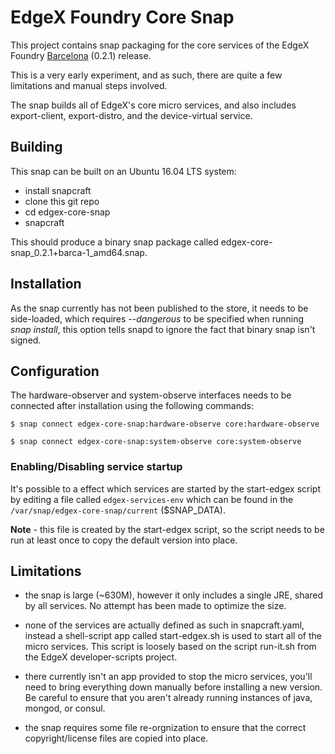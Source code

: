 # EdgeX Foundry Core Snap

This project contains snap packaging for the core services of the EdgeX Foundry
[Barcelona](https://wiki.edgexfoundry.org/display/FA/Barcelona) (0.2.1) release.

This is a very early experiment, and as such, there are quite a few limitations
and manual steps involved.

The snap builds all of EdgeX's core micro services, and also includes export-client,
export-distro, and the device-virtual service.

## Building

This snap can be built on an Ubuntu 16.04 LTS system:

 * install snapcraft
 * clone this git repo
 * cd edgex-core-snap
 * snapcraft

This should produce a binary snap package called edgex-core-snap_0.2.1+barca-1_amd64.snap.

## Installation

As the snap currently has not been published to the store, it needs to be side-loaded, which
requires *--dangerous* to be specified when running *snap install*, this option tells snapd
to ignore the fact that binary snap isn't signed.

## Configuration

The hardware-observer and system-observe interfaces needs to be connected after installation
using the following commands:

`$ snap connect edgex-core-snap:hardware-observe core:hardware-observe`

`$ snap connect edgex-core-snap:system-observe core:system-observe`

### Enabling/Disabling service startup

It's possible to a effect which services are started by the start-edgex script by editing
a file called `edgex-services-env` which can be found in the `/var/snap/edgex-core-snap/current`
($SNAP_DATA).

**Note** - this file is created by the start-edgex script, so the script needs to be run at
least once to copy the default version into place.

## Limitations

 * the snap is large (~630M), however it only includes a single JRE, shared by all services. No attempt has
   been made to optimize the size.

 * none of the services are actually defined as such in snapcraft.yaml, instead a shell-script app called
   start-edgex.sh is used to start all of the micro services.  This script is loosely based on the script
   run-it.sh from the EdgeX developer-scripts project.

 * there currently isn't an app provided to stop the micro services, you'll need to bring everything
   down manually before installing a new version.  Be careful to ensure that you aren't already
   running instances of java, mongod, or consul.

 * the snap requires some file re-orgnization to ensure that the correct copyright/license files are
   copied into place.

   



